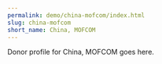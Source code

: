 ```yaml
---
permalink: demo/china-mofcom/index.html
slug: china-mofcom
short_name: China, MOFCOM
---
```


Donor profile for China, MOFCOM goes here.
